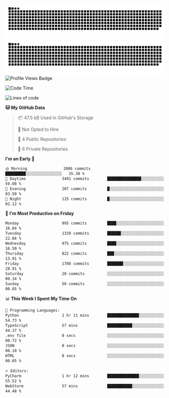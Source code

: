 <img src="https://github.com/nielsbaggerman/nielsbaggerman/blob/output/github-contribution-grid-snake.svg#gh-light-mode-only" alt="GitHub Snake Light">
<img src="https://github.com/nielsbaggerman/nielsbaggerman/blob/output/github-contribution-grid-snake-dark.svg#gh-dark-mode-only" alt="GitHub Snake Dark">
<img src="https://komarev.com/ghpvc/?username=nielsbaggerman&amp;label=Profile+Views" alt="Profile Views Badge" />

<!--START_SECTION:waka-->
![Code Time](http://img.shields.io/badge/Code%20Time-2%2C249%20hrs%2054%20mins-blue)

![Lines of code](https://img.shields.io/badge/From%20Hello%20World%20I%27ve%20Written-7.8%20million%20lines%20of%20code-blue)

**🐱 My GitHub Data** 

> 📦 47.5 kB Used in GitHub's Storage 
 > 
> 🚫 Not Opted to Hire
 > 
> 📜 4 Public Repositories 
 > 
> 🔑 6 Private Repositories 
 > 
**I'm an Early 🐤** 

```text
🌞 Morning                2086 commits        █████████░░░░░░░░░░░░░░░░   35.30 % 
🌆 Daytime                3491 commits        ███████████████░░░░░░░░░░   59.08 % 
🌃 Evening                207 commits         █░░░░░░░░░░░░░░░░░░░░░░░░   03.50 % 
🌙 Night                  125 commits         █░░░░░░░░░░░░░░░░░░░░░░░░   02.12 % 
```
📅 **I'm Most Productive on Friday** 

```text
Monday                   995 commits         ████░░░░░░░░░░░░░░░░░░░░░   16.84 % 
Tuesday                  1339 commits        ██████░░░░░░░░░░░░░░░░░░░   22.66 % 
Wednesday                975 commits         ████░░░░░░░░░░░░░░░░░░░░░   16.50 % 
Thursday                 822 commits         ███░░░░░░░░░░░░░░░░░░░░░░   13.91 % 
Friday                   1708 commits        ███████░░░░░░░░░░░░░░░░░░   28.91 % 
Saturday                 20 commits          ░░░░░░░░░░░░░░░░░░░░░░░░░   00.34 % 
Sunday                   50 commits          ░░░░░░░░░░░░░░░░░░░░░░░░░   00.85 % 
```


📊 **This Week I Spent My Time On** 

```text
💬 Programming Languages: 
Python                   1 hr 11 mins        ██████████████░░░░░░░░░░░   54.73 % 
TypeScript               57 mins             ███████████░░░░░░░░░░░░░░   44.37 % 
.env file                0 secs              ░░░░░░░░░░░░░░░░░░░░░░░░░   00.72 % 
JSON                     0 secs              ░░░░░░░░░░░░░░░░░░░░░░░░░   00.10 % 
HTML                     0 secs              ░░░░░░░░░░░░░░░░░░░░░░░░░   00.05 % 

🔥 Editors: 
PyCharm                  1 hr 12 mins        ██████████████░░░░░░░░░░░   55.52 % 
WebStorm                 57 mins             ███████████░░░░░░░░░░░░░░   44.48 % 
```


<!--END_SECTION:waka-->
